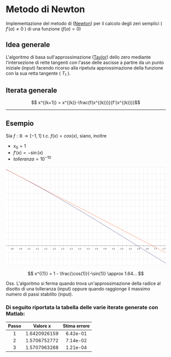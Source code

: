 # Metodo di Newton

Implementazione del metodo di ([Newton](https://it.wikipedia.org/wiki/Isaac_Newton)) per il calcolo degli zeri semplici ( $f'(\alpha) \not = 0$ ) di una funzione $(f(\alpha) = 0)$

## Idea generale
L'algoritmo di basa sull'approssimazione ([Taylor](https://it.wikipedia.org/wiki/Teorema_di_Taylor)) dello zero mediante l'intersezione di rette tangenti con l'asse delle ascisse a partire da un punto iniziale (input) facendo ricorso alla ripetuta approssimazione della funzione con la sua retta tangente ( $T_1$ ).  
## Iterata generale

$$ x^{(k+1)} = x^{(k)}-\frac{f(x^{(k)})}{f'(x^{(k)})}$$ 


----

## Esempio 

Sia $f: \mathbb{R} \longrightarrow [-1, 1]$ t.c. $f(x) = cos(x)$,
siano, inoltre 
* $x_0 = 1$
* $f'(x) = -\sin(x)$
* $tolleranza = 10^{-10}$

<div align="center"><img src="img/cos.png" /></div>

$$ x^{(1)} = 1 - \frac{\cos(1)}{-\sin(1)} \approx 1.64... $$

Oss. L'algoritmo si ferma quando trova un'approssimazione della radice al disotto di una tolleranza (input) oppure quando raggionge il massimo numero di passi stabilito (input).

### Di seguito riportata la tabella delle varie iterate generate con Matlab:

| Passo |    Valore x    | Stima errore  |
|:----: |      :----:    |    :----:     |
| 1     | 1.6420926159   | 6.42e-01      |
| 2     | 1.5706752772   | 7.14e-02      |
| 3     | 1.5707963268   | 1.21e-04      |
